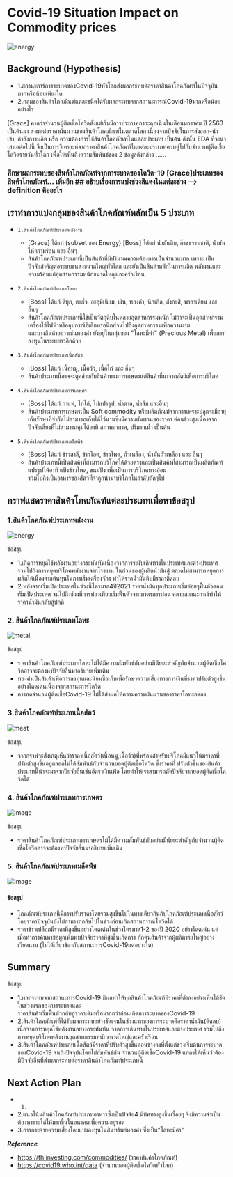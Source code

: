 # Covid-19 Situation Impact on Commodity prices
![energy](https://github.com/bsssgrace/5001-mini-project/assets/114140787/56441409-ee52-470d-a8fa-41b8c24e0c69)

## Background (Hypothesis)
  - 1.สถานะการ์การระบาดของCovid-19ทั่วโลกส่งผลกระทบต่อราคาสินค้าโภคภัณฑ์ในปัจจุบันมากหรือน้อยเพียงใด
  - 2.กลุ่มของสินค้าโภคภัณฑ์แต่ละชนิดได้รับผลกระทบจากสถานะการณ์Covid-19มากหรือน้อยอย่างไร

[Grace] คาดว่าจำนวนผู้ติดเชื้อโควิดตั้งแต่เริ่มมีการประกาศภาวะฉุกเฉินในเดือนมกราคม ปี 2563 เป็นต้นมา ส่งผลต่อราคาผันผวนของสินค้าโภคภัณฑ์ในตลาดโลก เนื่องจากปัจจัยในการส่งออก-นำเข้า, กำลังการผลิต หรือ ความต้องการใช้สินค้าโภคภัณฑ์ในแต่ละประเภท เป็นต้น
ดังนั้น EDA ที่จะนำเสนอต่อไปนี้ จึงเป็นการวิเคราะห์จากราคาสินค้าโภคภัณฑ์ในแต่ละประเภทควบคู่ไปกับจำนวนผู้ติดเชื้อโควิดรายวันทั่วโลก เพื่อให้เห็นถึงความสัมพันธ์ของ 2 ข้อมูลดังกล่าว ......
  
### ศึกษาผลกระทบของสินค้าโภคภัณฑ์จากการะบาดของโควิด-19 [Grace]ประเภทของสินค้าโภคภัณฑ์... เพิ่มอีก ## อธิาบเรื่องการแบ่งช่วงสีแดงในแต่ละช่วง --> definition คืออะไร
## เราทำการแบ่งกลุ่มของสินค้าโภคภัณฑ์หลักเป็น 5 ประเภท 
- `1.สินค้าโภคภัณฑ์ประเภทพลังงาน`
  - [Grace] ได้แก่ (subset ของ Energy) [Boss] ได้แก่ น้ำมันดิบ, ก๊าซธรรมชาติ, น้ำมันให้ความร้อน และ อื่นๆ
  - สินค้าโภคภัณฑ์ประเภทนี้เป็นสินค้าที่มีปริมาณความต้องการเป็นจำนวนมาก เพราะ เป็นปัจจัยสำคัญต่อระบบขนส่งขนาดใหญ่ทั่วโลก และยังเป็นสินค้าหลักในการผลิด 
    พลังงานและความร้อนแก่อุตสาหกรรมหนักขนาดใหญ่และครัวเรือน
    
- `2.สินค้าโภคภัณฑ์ประเภทโลหะ`
  - [Boss] ได้แก่ ดีบุก, ตะกั่ว, อะลุมิเนียม, เงิน, ทองคำ, นิกเกิล, สังกะสี, พาลาเดียม และ อื่นๆ
  - สินค้าโภคภัณฑ์ประเภทนี้ใช้เป็นวัตถุดิบในหลายอุตสาหกรรมหนัก ไม่ว่าจะเป็นอุตสาหกรรมเครื่องใช้ไฟฟ้าหรืออุปกรณ์อิเล็กทรอนิกส์จนไปถึงอุตสาหกรรมเพื่อความงาม  
    และบางสินค้าอย่างเช่นทองคำ ยังอยู่ในกลุ่มของ "โลหะมีค่า" (Precious Metal) เพื่อการลงทุนในระยะยาวอีกด้วย
    
- `3.สินค้าโภคภัณฑ์ประเภทเนื้อสัตว์`
  - [Boss] ได้แก่ เนื้อหมู, เนื้อวัว, เนื้อไก่ และ อื่นๆ
  - สินค้าประเภทนี้อาจจะดูคล้ายกับสินค้าทางการเกษตรแต่สินค้าที่มาจากสัตว์เพื่อการบริโภค
   
- `4.สินค้าโภคภัณฑ์ประเภทการเกษตร`
  - [Boss] ได้แก่ กาแฟ, โกโก้, ไม่แปรรูป, น้ำตาล, น้ำส้ม และอื่นๆ
  - สินค้าประเภทการเกษตรเป็น Soft commodity หรือผลิตภัณฑ์จากการเพราะปลูกจะมีอายุเก็บรักษาที่จำกัดไม่สามารถเก็บได้ไว้นานซึ่งมีความผันผวนของราคา
    ค่อนข้างสูงเนื่องจากปัจจัยเสี่ยงที่ไม่สามารถคุมได้อาทิ สภาพอากาศ, ปริมาณน้ำ เป็นต้น
     
- `5.สินค้าโภคภัณฑ์ประเภทเมล็ดพืช`
  - [Boss] ได้แก่ ข้าวสาลี, ข้าวโอต, ข้าวโพด, ถั่วเหลือง, น้ำมันถั่วเหลือง และ อื่นๆ
  - สินค้าประเภทนี้เป็นสินค้าที่สามารถบริโภคได้ด้วยตรงและเป็นสินค้าที่สามารถเป็นผลิตภัณฑ์แปรรูปได้อาทิ แป้งข้าวโพด, ขนมปัง เพื่อเป็นการบริโภคทางอ้อม        
    รวมไปถึงเป็นอาหารของสัตว์ที่จำถูกนำมาบริโภคในลำดับถัดๆไป

## กราฟแสดราคาสินค้าโภคภัณฑ์แต่ละประเภทเพื่อหาข้อสรุป
### 1.สินค้าโภคภัณฑ์ประเภทพลังงาน

![energy](https://github.com/bsssgrace/5001-mini-project/assets/114140787/56441409-ee52-470d-a8fa-41b8c24e0c69)

  ข้อสรุป
  - 1.เกิดการหยุดใช้พลังงานอย่างกระทันหันเนืองจากการระงับเดินทางในประเทศและต่างประเทศรวมไปถึงการหยุดบริโภคพลังงานจากโรงงาน ในส่วนของผู้ผลิตน้ำมันสู้ 
    ตลาดไม่สามารถหยุดการผลิตได้เนื่องจากต้นทุนในการเริ่มเครื่องจักร ทำให้ราคน้ำมันดิบมีราคาติดลบ
  - 2.หลังจากเริ่มเปิดประเทศในช่วงนี้ไตรมาส4ปี2021 ราคาน้ำมันทุกประเภทเริ่มค่อยๆฟื้นตัวตอนเริ่มเปิดประเทศ จนไปถึงช่วงที่การท่องเที่ยวเริ่มฟื้นตัวจากมาตรการผ่อน 
    คลายสถานะกาณ์ทำให้ราคาน้ำมันกลับสู่ปกติ
    
### 2. สินค้าโภคภัณฑ์ประเภทโลหะ

![metal](https://github.com/bsssgrace/5001-mini-project/assets/114140787/cf81e1c7-e15a-4ce3-a478-4cd06623f2f3)

  ข้อสรุป
  - ราคาสินค้าโภคภัณฑ์ประเภทโลหะไม่ได้มีความสัมพันธ์กับอย่างมีนัยยะสำคัญกับจำนวนผู้ติดเชื่อโควิดอาจจะต้องหาปัจจัยอื่นมาอธิบายเพิ่มเติม
  - ทองคำเป็นสินค้าเพื่อการลงทุนและนิยมซื้อเก็บเพื่อรักษาความเสี่ยงทางการเงินที่ราคาปรับตัวสูงขึ้นอย่างโดดเด่นเนื่องจากสถานะการโควิด
  - การลดจำนวนผู้ติดเชื้อCovid-19 ไม่ได้ส่งผลให้ความความผันผวนของราคาโลหะลดลง 

### 3.สินค้าโภคภัณฑ์ประเภทเนื้อสัตว์

![meat](https://github.com/bsssgrace/5001-mini-project/assets/114140787/63a1a9f9-f8eb-40a6-889a-1a1d173630ee)

  ข้อสรุป
  - จากกราฟจะสังเกตุเห็นว่าราคาเนื้อสัตว์(เนื้อหมู,เนื้อวัว)ที่พร้อมสำหรับบริโภคมีแนวโน้มราคาที่ปรับตัวสูงขึ้นอยู่ตลอดไม่ได้สัมพันธ์กับจำนวนยอดผู้ติดเชื้อโควิด ซึ่งราคาที่ 
    ปรับตัวขึ้นของสินค้าประเภทนี้น่าจะมาจากปัยจัยอื่นเช่นอัตราเงินเฟ้อ โดยทำให้เราสามารถตัดปัจจัยจากยอดผู้ติดเชื่อโควิดได้ 

### 4. สินค้าโภคภัณฑ์ประเภทการเกษตร

![image](https://github.com/bsssgrace/5001-mini-project/assets/117662533/e2722d68-8b64-4170-bfe1-71289e538451)


  ข้อสรุป
  - ราคาสินค้าโภคภัณฑ์ประเภทการเกษตรไม่ได้มีความสัมพันธ์กับอย่างมีนัยยะสำคัญกับจำนวนผู้ติดเชื่อโควิดอาจจะต้องหาปัจจัยอื่นมาอธิบายเพิ่มเติม

### 5. สินค้าโภคภัณฑ์ประเภทเมล็ดพืช

![image](https://github.com/bsssgrace/5001-mini-project/assets/117662533/8951642b-ca9d-430d-9628-a82b070bc5b0)

  #### ข้อสรุป
  - โภคภัณฑ์ประเภทนี้มีการปรับราคาโดยรวมสูงขึ้นไปในทางเดียวกันกับโภคภัณฑ์ประเภทเนื้อสัตว์โดยราคาปัจจุบันยังไม่สามารถกลับไปในช่วงก่อนเกิดสถานการณ์โควิดได้
  - ราคาข้าวเปลือกมีราคาที่สูงขึ้นอย่างโดดเด่นในช่วงไตรมาส1-2 ของปี 2020 อย่างโดดเด่น แต่เมื่อทำการค้นหาข้อมูลเพิ่มพบปัจจัยราคาที่สูงขึ้นเกิดการ 
    กักตุนสินค้าจากผู้ผลิตรายใหญ่อย่างเวียดนาม (ไม่ได้เ้กี่ยวข้องกับสถานะการCovid-19แต่อย่างใด)

## Summary
  ข้อสรุป
  - 1.ผลกระทบจากสถานะการCovid-19 มีผลทำให้ทุกสินค้าโภคภัณฑ์มีราคาที่ต่ำลงอย่างเห็นได้ชัดในช่วงแรกของการระบาดและ                            
      ราคาสินค้าเริ่มฟื้นตัวกลับสู่ราคาเดิมหรือมากกว่าก่อนเกิดการระบาดของCovid-19
  - 2.สินค้าโภคภัณฑ์ที่ได้รับผลกระทบอย่างชัดเจนในช่วงแรกของการระบาดคือราคาน้ำมัน(ติดลบ) เนื่อจากการหยุดใช้พลังงานอย่างกระทันหัน
      จากการเดินทางในประเทศและต่างประเทศ รวมไปถึงการหยุดบริโภคพลังงานอุตสาหกรรมหนักขนาดใหญ่และครัวเรือน
  - 3.สินค้าโภคภัณฑ์ประเภทเนื้อสัตว์มีราคาที่ปรับตัวสูงขึ้นค่อนข้างคงที่ตั้งแต่ช่วงเริ่มต้นการระบาดของCovid-19 จนถึงปัจจุบันโดยไม่สัมพันธ์กัน
      จำนวนผู้ติดเชื้อCovid-19 แสดงให้เห็นว่าต้องมีปัจจัยอื่นที่ส่งผลกระทบต่อราคาสินค้าโภคภัณฑ์ประเภทนี้

## Next Action Plan
  - 1.
  - 2.แนวโน้มสินค้าโภคภัณฑ์ประเภทอาหารซึ่งเป็นปัจจัย4 มีทิศทางสูงขึ้นเรื่อยๆ จึงมีความจำเป็นต้องหารายได้ให้มากขึ้นในอนาคตเพื่อความอยู่รอด
  - 3.การกระจายความเสี่ยงโดยแบ่งลงทุนในสินทรัพย์ทองคำ ซึ่งเป็น"โลหะมีค่า" 
               
***Reference***
  - https://th.investing.com/commodities/ (ราคาสินค้าโภคภัณฑ์)
  - https://covid19.who.int/data  (จำนวนยอดผู้ติดเชื้อโควิดทั่วโลก)




